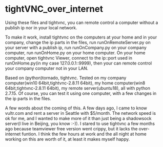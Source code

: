 # tightVNC_over_internet


Using these files and tightvnc, you can remote control a computer without a publish ip nor in your local network. 


To make it work, install tightvnc on the computers at your home and in your company, change the ip parts in the files, run runOnRemoteServer.py on your server with a publish ip, run runOnCompany.py on your company computer, run runOnHome.py on your home computer. On your home computer, open tightvnc Viewer, connect to the ip::port used in runOnHome.py(in my case 127.0.0.1::9999), then your can remote control your company computer not in your LAN.


Based on (python)tornado, tightvnc. Tested on my company computer(win10 64bit,tightvnc-2.8.11 64bit), my home computer(win8 64bit,tightvnc-2.8.11 64bit), my remote server(ubuntu18), all with python 2.7.15. Of course, you can test it using one computer, with a few changes in the ip parts in the files.


A few words about the coming of this. A few days ago, I came to know vultr.com and rent a server in Seattle with $5/month. The network speed is ok for me, and I wanted to make more of it than just being a shadowsock server(I live in Beijing, you know :-)). I stared to use tightvnc a few months ago because teamviewer free version went crippy, but it lacks the over-internet funtion. I think the few hours at work and the all night at home working on this are worth of it, at least it makes myself happy.
